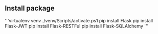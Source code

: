 ## Install package 
 '''virtualenv venv
    ./venv/Scripts/activate.ps1 
    pip install Flask 
    pip install Flask-JWT
    pip install Flask-RESTFul 
    pip install Flask-SQLAlchemy
 ''' 